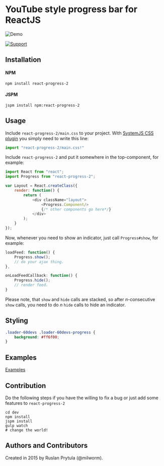 # YouTube style progress bar for ReactJS

![Demo](https://raw.githubusercontent.com/milworm/react-progress-2/master/images/demo.gif)



[![Support](https://supporter.60devs.com/api/b/399936c021d5111d90001de85283a4b5)](https://supporter.60devs.com/give/399936c021d5111d90001de85283a4b5)

## Installation

#### NPM
    npm install react-progress-2

#### JSPM
    jspm install npm:react-progress-2

## Usage

Include `react-progress-2/main.css` to your project. With [SystemJS CSS plugin](https://github.com/systemjs/plugin-css) you simply need to write this line:
```js
import "react-progress-2/main.css!"
```
Include `react-progress-2` and put it somewhere in the top-component, for example:
```js
import React from "react";
import Progress from "react-progress-2";

var Layout = React.createClass({
    render: function() {
        return (
            <div className="layout">
                <Progress.Component/>
                {/* other components go here*/}
            </div>
        );
    }
});
```
Now, whenever you need to show an indicator, just call `Progress#show`, for example:
```js
loadFeed: function() {
    Progress.show();
    // do your ajax thing.
},

onLoadFeedCallback: function() {
    Progress.hide();
    // render feed.
}
```

Please note, that `show` and `hide` calls are stacked, so after *n*-consecutive `show` calls, you need to do *n* `hide` calls to hide an indicator.

## Styling

```css
.loader-60devs .loader-60devs-progress {
    background: #ff6f00;
}
```
## Examples
[Examples](http://milworm.github.io/react-progress-2/example.html)

## Contribution
Do the following steps if you have the willing to fix a bug or just add some features to `react-progress-2`
```
cd dev
npm install
jspm install
gulp watch
# change the world!
```

## Authors and Contributors
Created in 2015 by Ruslan Prytula (@milworm).
